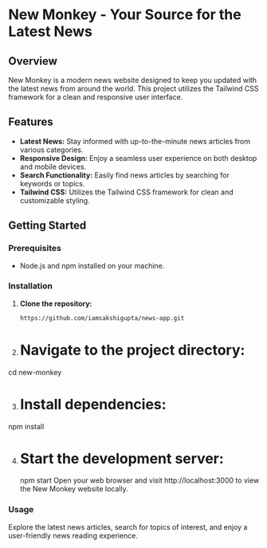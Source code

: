 # New Monkey - Your Source for the Latest News


## Overview

New Monkey is a modern news website designed to keep you updated with the latest news from around the world. This project utilizes the Tailwind CSS framework for a clean and responsive user interface.

## Features

- **Latest News:** Stay informed with up-to-the-minute news articles from various categories.
- **Responsive Design:** Enjoy a seamless user experience on both desktop and mobile devices.
- **Search Functionality:** Easily find news articles by searching for keywords or topics.
- **Tailwind CSS:** Utilizes the Tailwind CSS framework for clean and customizable styling.

## Getting Started

### Prerequisites

- Node.js and npm installed on your machine.

### Installation

1. **Clone the repository:**

   ```bash
   https://github.com/iamsakshigupta/news-app.git

2. # Navigate to the project directory:
  cd new-monkey

3. # Install dependencies:
  npm install

4. # Start the development server:
   npm start
Open your web browser and visit http://localhost:3000 to view the New Monkey website locally.

### Usage
Explore the latest news articles, search for topics of interest, and enjoy a user-friendly news reading experience.
